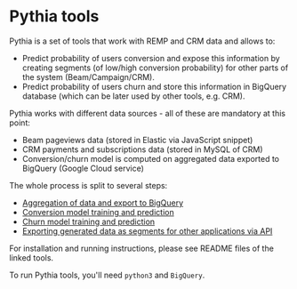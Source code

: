 # Pythia tools

Pythia is a set of tools that work with REMP and CRM data and allows to:

- Predict probability of users conversion and expose this information by creating segments (of low/high conversion probability) for other parts of the system (Beam/Campaign/CRM).
- Predict probability of users churn and store this information in BigQuery database (which can be later used by other tools,  e.g. CRM).

Pythia works with different data sources - all of these are mandatory at this point:

- Beam pageviews data (stored in Elastic via JavaScript snippet)
- CRM payments and subscriptions data (stored in MySQL of CRM)
- Conversion/churn model is computed on aggregated data exported to BigQuery (Google Cloud service)

The whole process is split to several steps:

- [Aggregation of data and export to BigQuery](cmd/aggregate)
- [Conversion model training and prediction](cmd/conversion_prediction)
- [Churn model training and prediction](cmd/churn_prediction)
- [Exporting generated data as segments for other applications via API](cmd/pythia_segments)

For installation and running instructions, please see README files of the linked tools.

To run Pythia tools, you'll need `python3` and `BigQuery`.
